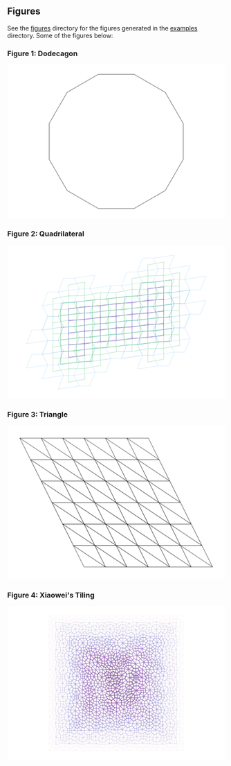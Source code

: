 
## Figures

See the [figures](figures) directory for the figures generated in the [examples](examples) directory. Some of the figures below:

### Figure 1: Dodecagon

![Dodecagon](figures/dodecagon.png)

### Figure 2: Quadrilateral

![Quadrilateral](figures/quadrilateral.png)

### Figure 3: Triangle

![Triangle](figures/triangle.png)

### Figure 4: Xiaowei's Tiling

![Xiaowei](figures/xiaowei.png)